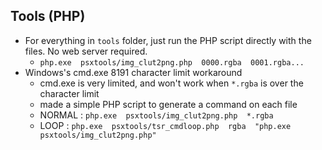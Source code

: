 ## Tools (PHP)

* For everything in `tools` folder, just run the PHP script directly with the files. No web server required.
  * `php.exe  psxtools/img_clut2png.php  0000.rgba  0001.rgba...`
* Windows's cmd.exe 8191 character limit workaround
  * cmd.exe is very limited, and won't work when `*.rgba` is over the character limit
  * made a simple PHP script to generate a command on each file
  * NORMAL : `php.exe  psxtools/img_clut2png.php  *.rgba`
  * LOOP : `php.exe  psxtools/tsr_cmdloop.php  rgba  "php.exe psxtools/img_clut2png.php"`

